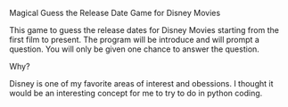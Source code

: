 Magical Guess the Release Date Game for Disney Movies

This game to guess the release dates for Disney Movies starting from the first film to present. The program will be introduce and will prompt a question. You will only be given one chance to answer the question.

Why?

Disney is one of my favorite areas of interest and obessions. I thought it would be an interesting concept for me to try to do in python coding. 
